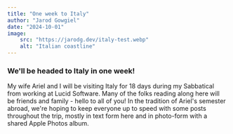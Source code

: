 ```yaml
---
title: "One week to Italy"
author: "Jarod Gowgiel"
date: "2024-10-01"
image:
    src: "https://jarodg.dev/italy-test.webp"
    alt: "Italian coastline"
---
```


### We'll be headed to Italy in one week!

My wife Ariel and I will be visiting Italy for 18 days during my Sabbatical from working at Lucid Software. Many of the folks reading along here will be friends and family - hello to all of you! In the tradition of Ariel's semester abroad, we're hoping to keep everyone up to speed with some posts throughout the trip, mostly in text form here and in photo-form with a shared Apple Photos album.
